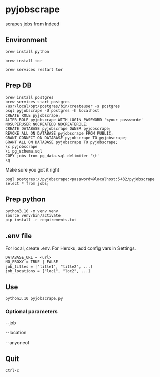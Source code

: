 # pyjobscrape 
scrapes jobs from Indeed
## Environment
`brew install python`

`brew install tor`

`brew services restart tor`


## Prep DB
```
brew install postgres
brew services start postgres
/usr/local/opt/postgres/bin/createuser -s postgres
psql pyjobscrape -U postgres -h localhost
CREATE ROLE pyjobscrape;
ALTER ROLE pyjobscrape WITH LOGIN PASSWORD '<your password>' NOSUPERUSER NOCREATEDB NOCREATEROLE;
CREATE DATABASE pyjobscrape OWNER pyjobscrape;
REVOKE ALL ON DATABASE pyjobscrape FROM PUBLIC;
GRANT CONNECT ON DATABASE pyjobscrape TO pyjobscrape;
GRANT ALL ON DATABASE pyjobscrape TO pyjobscrape;
\c pyjobscrape
\i pg_schema.sql
COPY jobs from pg_data.sql delimiter '\t'
\q
```
Make sure you got it right
```
psql postgres://pyjobscrape:<password>@localhost:5432/pyjobscrape
select * from jobs;
```
## Prep python
```
python3.10 -m venv venv
source venv/bin/activate
pip install -r requirements.txt
```
## .env file
For local, create .env. For Heroku, add config vars in Settings. 
```
DATABASE_URL = <url>
NO_PROXY = TRUE | FALSE
job_titles = ["title1", "title2", ...]
job_locations = ["loc1", "loc2", ...]
```
## Use
`python3.10 pyjobscrape.py`
### Optional parameters
--job

--location

--anyoneof
## Quit
`Ctrl-c`
